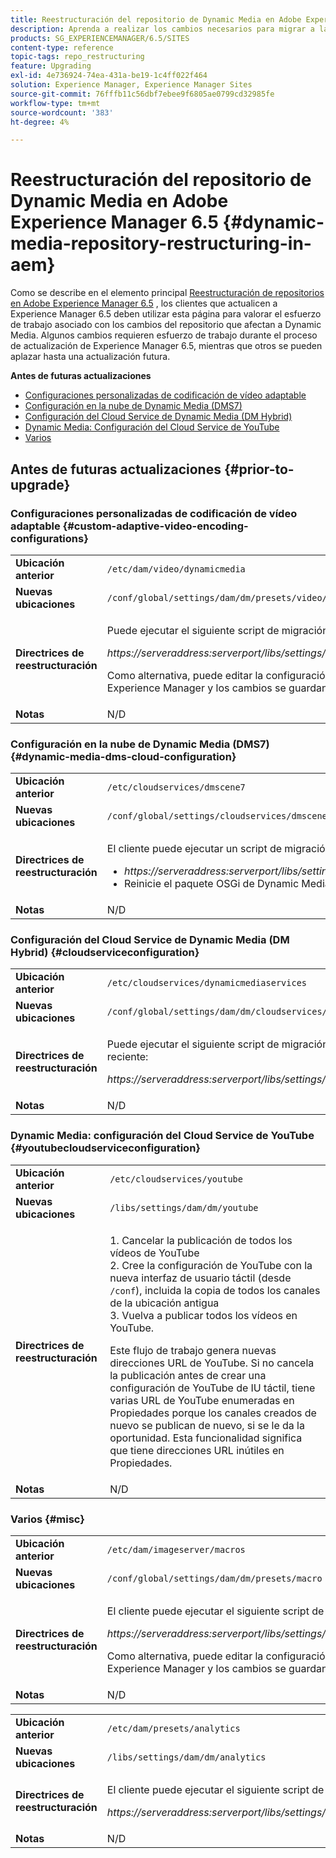 ```yaml
---
title: Reestructuración del repositorio de Dynamic Media en Adobe Experience Manager 6.5
description: Aprenda a realizar los cambios necesarios para migrar a la nueva estructura de repositorios en Experience Manager 6.5 para Dynamic Media.
products: SG_EXPERIENCEMANAGER/6.5/SITES
content-type: reference
topic-tags: repo_restructuring
feature: Upgrading
exl-id: 4e736924-74ea-431a-be19-1c4ff022f464
solution: Experience Manager, Experience Manager Sites
source-git-commit: 76fffb11c56dbf7ebee9f6805ae0799cd32985fe
workflow-type: tm+mt
source-wordcount: '383'
ht-degree: 4%

---
```


# Reestructuración del repositorio de Dynamic Media en Adobe Experience Manager 6.5 {#dynamic-media-repository-restructuring-in-aem}

Como se describe en el elemento principal [Reestructuración de repositorios en Adobe Experience Manager 6.5](/help/sites-deploying/repository-restructuring.md) , los clientes que actualicen a Experience Manager 6.5 deben utilizar esta página para valorar el esfuerzo de trabajo asociado con los cambios del repositorio que afectan a Dynamic Media. Algunos cambios requieren esfuerzo de trabajo durante el proceso de actualización de Experience Manager 6.5, mientras que otros se pueden aplazar hasta una actualización futura.

**Antes de futuras actualizaciones**

* [Configuraciones personalizadas de codificación de vídeo adaptable](/help/sites-deploying/dynamicmedia-repository-restructuring-in-aem-6-5.md#custom-adaptive-video-encoding-configurations)
* [Configuración en la nube de Dynamic Media (DMS7)](/help/sites-deploying/dynamicmedia-repository-restructuring-in-aem-6-5.md#dynamic-media-dms-cloud-configuration)
* [Configuración del Cloud Service de Dynamic Media (DM Hybrid)](/help/sites-deploying/dynamicmedia-repository-restructuring-in-aem-6-5.md#cloudserviceconfiguration)
* [Dynamic Media: Configuración del Cloud Service de YouTube](/help/sites-deploying/dynamicmedia-repository-restructuring-in-aem-6-5.md#youtubecloudserviceconfiguration)
* [Varios](/help/sites-deploying/dynamicmedia-repository-restructuring-in-aem-6-5.md#misc)

## Antes de futuras actualizaciones {#prior-to-upgrade}

### Configuraciones personalizadas de codificación de vídeo adaptable  {#custom-adaptive-video-encoding-configurations}

<table>
 <tbody>
  <tr>
   <td><strong>Ubicación anterior</strong></td>
   <td><code>/etc/dam/video/dynamicmedia</code></td>
  </tr>
  <tr>
   <td><strong>Nuevas ubicaciones</strong></td>
   <td><code>/conf/global/settings/dam/dm/presets/video/jcr:content</code></td>
  </tr>
  <tr>
   <td><strong>Directrices de reestructuración</strong></td>
   <td><p>Puede ejecutar el siguiente script de migración para migrar a la nueva ubicación:</p> <p><em>https://serveraddress:serverport/libs/settings/dam/dm/presets.migratedmcontent.json</em></p> <p>Como alternativa, puede editar la configuración en la interfaz de usuario de Experience Manager y los cambios se guardan en la nueva ubicación.</p> </td>
  </tr>
  <tr>
   <td><strong>Notas</strong></td>
   <td>N/D<br /> </td>
  </tr>
 </tbody>
</table>

### Configuración en la nube de Dynamic Media (DMS7) {#dynamic-media-dms-cloud-configuration}

<table>
 <tbody>
  <tr>
   <td><strong>Ubicación anterior</strong></td>
   <td><code>/etc/cloudservices/dmscene7</code></td>
  </tr>
  <tr>
   <td><strong>Nuevas ubicaciones</strong></td>
   <td><code>/conf/global/settings/cloudservices/dmscene7</code></td>
  </tr>
  <tr>
   <td><strong>Directrices de reestructuración</strong></td>
   <td><p>El cliente puede ejecutar un script de migración en esta ubicación:<br /> </p>
    <ul>
     <li><em>https://serveraddress:serverport/libs/settings/dam/dm/presets.migratedmcontent.json</em></li>
     <li>Reinicie el paquete OSGi de Dynamic Media.</li>
    </ul> </td>
  </tr>
  <tr>
   <td><strong>Notas</strong></td>
   <td>N/D</td>
  </tr>
 </tbody>
</table>

### Configuración del Cloud Service de Dynamic Media (DM Hybrid) {#cloudserviceconfiguration}

<table>
 <tbody>
  <tr>
   <td><strong>Ubicación anterior</strong></td>
   <td><code>/etc/cloudservices/dynamicmediaservices</code></td>
  </tr>
  <tr>
   <td><strong>Nuevas ubicaciones</strong></td>
   <td><code>/conf/global/settings/dam/dm/cloudservices/dynamicmediaservices</code></td>
  </tr>
  <tr>
   <td><strong>Directrices de reestructuración</strong></td>
   <td><p>Puede ejecutar el siguiente script de migración para alinearlo con el modelo más reciente:</p> <p><em>https://serveraddress:serverport/libs/settings/dam/dm/presets.migratedmcontent.jso</em></p> </td>
  </tr>
  <tr>
   <td><strong>Notas</strong></td>
   <td>N/D<br /> </td>
  </tr>
 </tbody>
</table>

### Dynamic Media: configuración del Cloud Service de YouTube  {#youtubecloudserviceconfiguration}

<table>
 <tbody>
  <tr>
   <td><strong>Ubicación anterior</strong></td>
   <td><code>/etc/cloudservices/youtube</code></td>
  </tr>
  <tr>
   <td><strong>Nuevas ubicaciones</strong></td>
   <td><code>/libs/settings/dam/dm/youtube</code></td>
  </tr>
  <tr>
   <td><strong>Directrices de reestructuración</strong></td>
   <td><p>1. Cancelar la publicación de todos los vídeos de YouTube<br /> 2. Cree la configuración de YouTube con la nueva interfaz de usuario táctil (desde <code>/conf</code>), incluida la copia de todos los canales de la ubicación antigua<br /> 3. Vuelva a publicar todos los vídeos en YouTube.</p> <p>Este flujo de trabajo genera nuevas direcciones URL de YouTube. Si no cancela la publicación antes de crear una configuración de YouTube de IU táctil, tiene varias URL de YouTube enumeradas en Propiedades porque los canales creados de nuevo se publican de nuevo, si se le da la oportunidad. Esta funcionalidad significa que tiene direcciones URL inútiles en Propiedades.</p> </td>
  </tr>
  <tr>
   <td><strong>Notas</strong></td>
   <td>N/D<br /> </td>
  </tr>
 </tbody>
</table>

### Varios {#misc}

<table>
 <tbody>
  <tr>
   <td><strong>Ubicación anterior</strong></td>
   <td><code>/etc/dam/imageserver/macros</code></td>
  </tr>
  <tr>
   <td><strong>Nuevas ubicaciones</strong></td>
   <td><code>/conf/global/settings/dam/dm/presets/macro</code></td>
  </tr>
  <tr>
   <td><strong>Directrices de reestructuración</strong></td>
   <td><p>El cliente puede ejecutar el siguiente script de migración.</p> <p><em>https://serveraddress:serverport/libs/settings/dam/dm/presets.migratedmcontent.json</em></p> <p>Como alternativa, puede editar la configuración en la interfaz de usuario de Experience Manager y los cambios se guardan en la nueva ubicación.</p> </td>
  </tr>
  <tr>
   <td><strong>Notas</strong></td>
   <td>N/D</td>
  </tr>
 </tbody>
</table>

<table>
 <tbody>
  <tr>
   <td><strong>Ubicación anterior</strong></td>
   <td><code>/etc/dam/presets/analytics</code></td>
  </tr>
  <tr>
   <td><strong>Nuevas ubicaciones</strong></td>
   <td><code>/libs/settings/dam/dm/analytics</code></td>
  </tr>
  <tr>
   <td><strong>Directrices de reestructuración</strong></td>
   <td><p>El cliente puede ejecutar el siguiente script de migración.</p> <p><em>https://serveraddress:serverport/libs/settings/dam/dm/presets.migratedmcontent.json</em></p> </td>
  </tr>
  <tr>
   <td><strong>Notas</strong></td>
   <td>N/D</td>
  </tr>
 </tbody>
</table>

